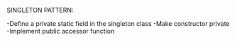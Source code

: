SINGLETON PATTERN:

-Define a private static field in the singleton class
-Make constructor private
-Implement public accessor function
